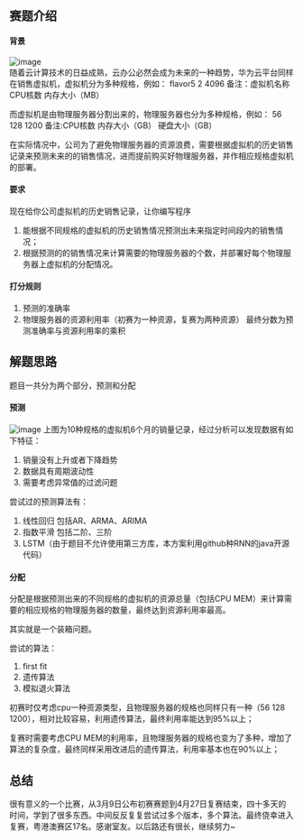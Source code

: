 ## 赛题介绍
#### 背景
![image](https://github.com/yezhibo/2018-Huawei-CodeCraft/raw/master/picture/赛题描述图1.jpg)  
  随着云计算技术的日益成熟，云办公必然会成为未来的一种趋势，华为云平台同样在销售虚拟机，虚拟机分为多种规格，例如： flavor5 2 4096 备注：虚拟机名称 CPU核数 内存大小（MB）

  而虚拟机是由物理服务器分割出来的，物理服务器也分为多种规格，例如： 56 128 1200  备注:CPU核数 内存大小（GB） 硬盘大小（GB）

  在实际情况中，公司为了避免物理服务器的资源浪费，需要根据虚拟机的历史销售记录来预测未来的的销售情况，进而提前购买好物理服务器，并作相应规格虚拟机的部署。

#### 要求
  现在给你公司虚拟机的历史销售记录，让你编写程序
  1.  能根据不同规格的虚拟机的历史销售情况预测出未来指定时间段内的销售情况；
  2.  根据预测的的销售情况来计算需要的物理服务器的个数，并部署好每个物理服务器上虚拟机的分配情况。
#### 打分规则
  1. 预测的准确率
  2. 物理服务器的资源利用率（初赛为一种资源，复赛为两种资源）
  最终分数为预测准确率与资源利用率的乘积

## 解题思路
  题目一共分为两个部分，预测和分配
#### 预测
![image](https://github.com/yezhibo/2018-Huawei-CodeCraft/raw/master/picture/历史数据趋势.jpg)
上图为10种规格的虚拟机6个月的销量记录，经过分析可以发现数据有如下特征：
1. 销量没有上升或者下降趋势
2. 数据具有周期波动性
3. 需要考虑异常值的过滤问题

尝试过的预测算法有：
1. 线性回归 包括AR、ARMA、ARIMA
2. 指数平滑 包括二阶、三阶
3. LSTM（由于题目不允许使用第三方库，本方案利用github种RNN的java开源代码）

#### 分配
分配是根据预测出来的不同规格的虚拟机的资源总量（包括CPU MEM）来计算需要的相应规格的物理服务器的数量，最终达到资源利用率最高。

其实就是一个装箱问题。

尝试的算法：
1. first fit
2. 遗传算法
3. 模拟退火算法

初赛时仅考虑cpu一种资源类型，且物理服务器的规格也同样只有一种（56 128 1200），相对比较容易，利用遗传算法，最终利用率能达到95%以上；

复赛时需要考虑CPU MEM的利用率，且物理服务器的规格也变为了多种，增加了算法的复杂度，最终同样采用改进后的遗传算法，利用率基本也在90%以上；


## 总结

很有意义的一个比赛，从3月9日公布初赛赛题到4月27日复赛结束，四十多天的时间，学到了很多东西。中间反反复复尝试过多个版本，多个算法。最终侥幸进入复赛，粤港澳赛区17名。感谢室友。以后路还有很长，继续努力~























































